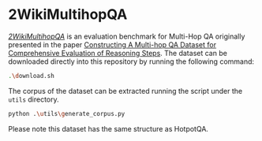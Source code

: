 # 2WikiMultihopQA

[_2WikiMultihopQA_](https://github.com/Alab-NII/2wikimultihop) is an evaluation benchmark for Multi-Hop QA originally presented in the paper [Constructing A Multi-hop QA Dataset for Comprehensive Evaluation of Reasoning Steps](https://aclanthology.org/2020.coling-main.580/). The dataset can be downloaded directly into this repository by running the following command:

```sh
.\download.sh
```

The corpus of the dataset can be extracted running the script under the `utils` directory.

```sh
python .\utils\generate_corpus.py
```

Please note this dataset has the same structure as HotpotQA.
